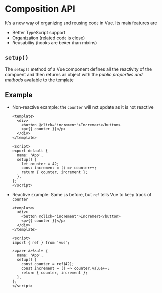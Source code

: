 # Composition API

It's a new way of organizing and reusing code in Vue. Its main features are

- Better TypeScript support
- Organization (related code is close)
- Reusability (hooks are better than mixins)

## `setup()`

The `setup()` method of a Vue component defines all the reactivity of the compoent and then returns an object with the *public properties and methods* available to the template

## Example
- Non-reactive example: the `counter` will not update as it is not reactive
  ```vue
  <template>
    <div>
      <button @click="increment">Increment</button>
      <p>{{ counter }}</p>
    </div>
  </template>

  <script>
  export default {
    name: 'App',
    setup() {
      let counter = 42;
      const increment = () => counter++;
      return { counter, increment };
    },
  };
  </script>
  ```

- Reactive example: Same as before, but `ref` tells Vue to keep track of `counter`
  ```vue
  <template>
    <div>
      <button @click="increment">Increment</button>
      <p>{{ counter }}</p>
    </div>
  </template>

  <script>
  import { ref } from 'vue';

  export default {
    name: 'App',
    setup() {
      const counter = ref(42);
      const increment = () => counter.value++;
      return { counter, increment };
    },
  };
  </script>
  ```
